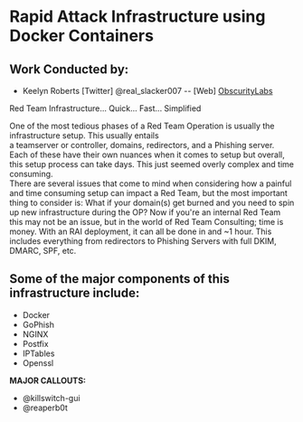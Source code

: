 # Rapid Attack Infrastructure using Docker Containers

Work Conducted by:
----------------------------------------------
* Keelyn Roberts [Twitter] @real_slacker007 -- [Web] [ObscurityLabs](http://blog.obscuritylabs.com)

Red Team Infrastructure... Quick... Fast... Simplified 

One of the most tedious phases of a Red Team Operation is usually the infrastructure setup.  This usually entails  
a teamserver or controller, domains, redirectors, and a Phishing server.  Each of these have their own nuances
when it comes to setup but overall, this setup process can take days.  This just seemed overly complex and time consuming.  
There are several issues that come to mind when considering how a painful and time consuming setup can impact a Red Team, but the most important thing to consider is: What if your domain(s) get burned and you need to spin up new infrastructure during the OP?  Now if you're an internal Red Team this may not be an issue, but in the world of Red Team Consulting; time is money. With an RAI deployment, it can all be done in and ~1 hour.  This includes everything from redirectors to Phishing Servers with full DKIM, DMARC, SPF, etc.  

## Some of the major components of this infrastructure include: 
- Docker   
- GoPhish   
- NGINX   
- Postfix    
- IPTables   
- Openssl   
  
**MAJOR CALLOUTS:**
- @killswitch-gui
- @reaperb0t

